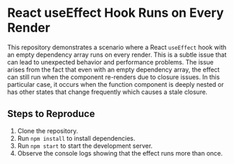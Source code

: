 # React useEffect Hook Runs on Every Render
This repository demonstrates a scenario where a React `useEffect` hook with an empty dependency array runs on every render. This is a subtle issue that can lead to unexpected behavior and performance problems. The issue arises from the fact that even with an empty dependency array, the effect can still run when the component re-renders due to closure issues. In this particular case, it occurs when the function component is deeply nested or has other states that change frequently which causes a stale closure. 

## Steps to Reproduce
1. Clone the repository.
2. Run `npm install` to install dependencies.
3. Run `npm start` to start the development server.
4. Observe the console logs showing that the effect runs more than once.